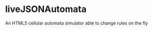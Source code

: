 liveJSONAutomata
================

An HTML5 cellular automata simulator able to change rules on the fly